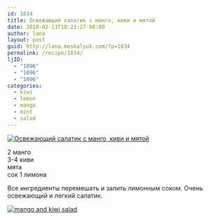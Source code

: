 ```yaml
---
id: 1834
title: Освежающий салатик с манго, киви и мятой
date: 2010-02-13T18:23:27-08:00
author: lana
layout: post
guid: http://lana.moskalyuk.com/?p=1834
permalink: /recipe/1834/
ljID:
  - "1096"
  - "1096"
  - "1096"
categories:
  - kiwi
  - lemon
  - mango
  - mint
  - salad
---
```

<a class="flickr-image alignnone" title="Освежающий салатик с манго, киви и мятой" href="http://www.flickr.com/photos/67405678@N00/4354401641/" target="_blank"><img src="http://farm3.static.flickr.com/2745/4354401641_57b3b06486.jpg" alt="Освежающий салатик с манго, киви и мятой" /></a>

2 манго  
3-4 киви  
мята  
сок 1 лимона

Все ингредиенты перемешать и залить лимонным соком. Очень освежающий и легкий салатик.

<a class="flickr-image alignnone" title="mango and kiwi salad" href="http://www.flickr.com/photos/67405678@N00/4355146356/" target="_blank"><img src="http://farm3.static.flickr.com/2619/4355146356_0e82a08060.jpg" alt="mango and kiwi salad" /></a>